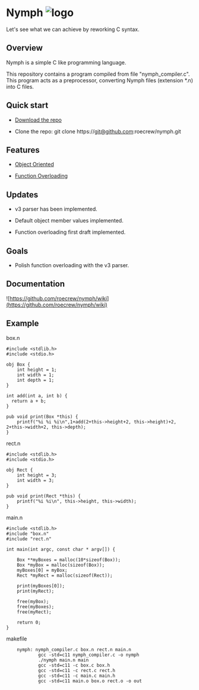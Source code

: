 # Nymph ![logo](http://icons.iconarchive.com/icons/iron-devil/ids-game-world/32/Fairy-icon.png)

Let's see what we can achieve by reworking C syntax.

## Overview

Nymph is a simple C like programming language.

This repository contains a program compiled from file "nymph_compiler.c". This program acts as a preprocessor, converting Nymph files (extension \*.n) into C files.

## Quick start

* [Download the repo](https://github.com/roecrew/nymph/archive/master.zip)

* Clone the repo: git clone ht&#8203;tps://git@github.com:roecrew/nymph.git

## Features

* [Object Oriented](https://en.wikipedia.org/wiki/Object-oriented_programming)

* [Function Overloading](https://en.wikipedia.org/wiki/Function_overloading)

## Updates
* v3 parser has been implemented.

* Default object member values implemented.

* Function overloading first draft implemented.

## Goals

* Polish function overloading with the v3 parser.

## Documentation

![https://github.com/roecrew/nymph/wiki](https://github.com/roecrew/nymph/wiki)

## Example
box.n

    #include <stdlib.h>
    #include <stdio.h>

    obj Box {
        int height = 1;
        int width = 1;
        int depth = 1;
    }

    int add(int a, int b) {
      return a + b;
    }

    pub void print(Box *this) {
        printf("%i %i %i\n",1+add(2+this->height+2, this->height)+2, 2+this->width+2, this->depth);
    }

rect.n

    #include <stdlib.h>
    #include <stdio.h>

    obj Rect {
        int height = 3;
        int width = 3;
    }

    pub void print(Rect *this) {
        printf("%i %i\n", this->height, this->width);
    }

main.n

    #include <stdlib.h>
    #include "box.n"
    #include "rect.n"

    int main(int argc, const char * argv[]) {

        Box **myBoxes = malloc(10*sizeof(Box));
        Box *myBox = malloc(sizeof(Box));
        myBoxes[0] = myBox;
        Rect *myRect = malloc(sizeof(Rect));

        print(myBoxes[0]);
        print(myRect);

        free(myBox);
        free(myBoxes);
        free(myRect);

        return 0;
    }

makefile
```make
    nymph: nymph_compiler.c box.n rect.n main.n
            gcc -std=c11 nymph_compiler.c -o nymph
            ./nymph main.n main
            gcc -std=c11 -c box.c box.h
            gcc -std=c11 -c rect.c rect.h
            gcc -std=c11 -c main.c main.h
            gcc -std=c11 main.o box.o rect.o -o out
```
